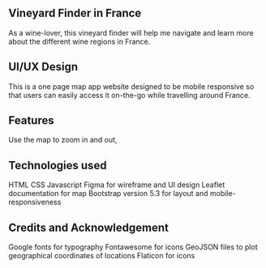 ## Vineyard Finder in France
As a wine-lover, this vineyard finder will help me navigate and learn more about the different wine regions in France.

## UI/UX Design
This is a one page map app website designed to be mobile responsive so that users can easily access it on-the-go while travelling around France.

## Features
Use the map to zoom in and out,

## Technologies used
HTML
CSS
Javascript
Figma for wireframe and UI design
Leaflet documentation for map
Bootstrap version 5.3 for layout and mobile-responsiveness

## Credits and Acknowledgement
Google fonts for typography
Fontawesome for icons
GeoJSON files to plot geographical coordinates of locations
Flaticon for icons